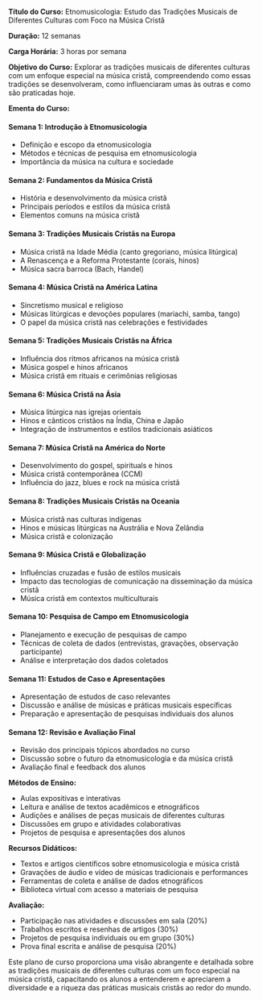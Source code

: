 **Título do Curso:** Etnomusicologia: Estudo das Tradições Musicais de Diferentes Culturas com Foco na Música Cristã

**Duração:** 12 semanas

**Carga Horária:** 3 horas por semana

**Objetivo do Curso:**
Explorar as tradições musicais de diferentes culturas com um enfoque especial na música cristã, compreendendo como essas tradições se desenvolveram, como influenciaram umas às outras e como são praticadas hoje.

**Ementa do Curso:**

#### Semana 1: Introdução à Etnomusicologia
- Definição e escopo da etnomusicologia
- Métodos e técnicas de pesquisa em etnomusicologia
- Importância da música na cultura e sociedade

#### Semana 2: Fundamentos da Música Cristã
- História e desenvolvimento da música cristã
- Principais períodos e estilos da música cristã
- Elementos comuns na música cristã

#### Semana 3: Tradições Musicais Cristãs na Europa
- Música cristã na Idade Média (canto gregoriano, música litúrgica)
- A Renascença e a Reforma Protestante (corais, hinos)
- Música sacra barroca (Bach, Handel)

#### Semana 4: Música Cristã na América Latina
- Sincretismo musical e religioso
- Músicas litúrgicas e devoções populares (mariachi, samba, tango)
- O papel da música cristã nas celebrações e festividades

#### Semana 5: Tradições Musicais Cristãs na África
- Influência dos ritmos africanos na música cristã
- Música gospel e hinos africanos
- Música cristã em rituais e cerimônias religiosas

#### Semana 6: Música Cristã na Ásia
- Música litúrgica nas igrejas orientais
- Hinos e cânticos cristãos na Índia, China e Japão
- Integração de instrumentos e estilos tradicionais asiáticos

#### Semana 7: Música Cristã na América do Norte
- Desenvolvimento do gospel, spirituals e hinos
- Música cristã contemporânea (CCM)
- Influência do jazz, blues e rock na música cristã

#### Semana 8: Tradições Musicais Cristãs na Oceania
- Música cristã nas culturas indígenas
- Hinos e músicas litúrgicas na Austrália e Nova Zelândia
- Música cristã e colonização

#### Semana 9: Música Cristã e Globalização
- Influências cruzadas e fusão de estilos musicais
- Impacto das tecnologias de comunicação na disseminação da música cristã
- Música cristã em contextos multiculturais

#### Semana 10: Pesquisa de Campo em Etnomusicologia
- Planejamento e execução de pesquisas de campo
- Técnicas de coleta de dados (entrevistas, gravações, observação participante)
- Análise e interpretação dos dados coletados

#### Semana 11: Estudos de Caso e Apresentações
- Apresentação de estudos de caso relevantes
- Discussão e análise de músicas e práticas musicais específicas
- Preparação e apresentação de pesquisas individuais dos alunos

#### Semana 12: Revisão e Avaliação Final
- Revisão dos principais tópicos abordados no curso
- Discussão sobre o futuro da etnomusicologia e da música cristã
- Avaliação final e feedback dos alunos

**Métodos de Ensino:**
- Aulas expositivas e interativas
- Leitura e análise de textos acadêmicos e etnográficos
- Audições e análises de peças musicais de diferentes culturas
- Discussões em grupo e atividades colaborativas
- Projetos de pesquisa e apresentações dos alunos

**Recursos Didáticos:**
- Textos e artigos científicos sobre etnomusicologia e música cristã
- Gravações de áudio e vídeo de músicas tradicionais e performances
- Ferramentas de coleta e análise de dados etnográficos
- Biblioteca virtual com acesso a materiais de pesquisa

**Avaliação:**
- Participação nas atividades e discussões em sala (20%)
- Trabalhos escritos e resenhas de artigos (30%)
- Projetos de pesquisa individuais ou em grupo (30%)
- Prova final escrita e análise de pesquisa (20%)

Este plano de curso proporciona uma visão abrangente e detalhada sobre as tradições musicais de diferentes culturas com um foco especial na música cristã, capacitando os alunos a entenderem e apreciarem a diversidade e a riqueza das práticas musicais cristãs ao redor do mundo.